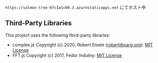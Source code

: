 `https://salmon-tree-07c1a1c00.3.azurestaticapps.net` にてホスト中

## Third-Party Libraries

This project uses the following third-party libraries:

- complex.js Copyright (c) 2020, Robert Eisele (robert@xarg.org): [MIT License](https://opensource.org/licenses/MIT)
- FFT.js Copyright (c) 2017, Fedor Indutny: [MIT License](https://opensource.org/licenses/MIT)
